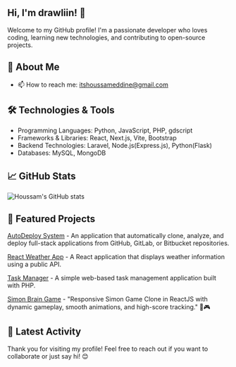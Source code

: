 ## Hi, I'm drawliin! 👋

Welcome to my GitHub profile! I'm a passionate developer who loves coding, learning new technologies, and contributing to open-source projects.



## 🚀 About Me

- 📫 How to reach me: itshoussameddine@gmail.com

## 🛠️ Technologies & Tools

- Programming Languages: Python, JavaScript, PHP, gdscript
- Frameworks & Libraries: React, Next.js, Vite, Bootstrap
- Backend Technologies: Laravel, Node.js(Express.js), Python(Flask)
- Databases: MySQL, MongoDB

## 📈 GitHub Stats

![Houssam's GitHub stats](https://github-readme-stats.vercel.app/api?username=drawliin&show_icons=true&theme=radical)





## 🌟 Featured Projects

[AutoDeploy System](https://github.com/drawliin/Web-Based-Auto-Deploy-System.git) - An application that automatically clone, analyze, and deploy full-stack applications from GitHub, GitLab, or Bitbucket repositories.

[React Weather App](https://react-weather-app-drawliin.netlify.app/) - A React application that displays weather information using a public API.

[Task Manager](http://task-manager-app.infinityfreeapp.com/register.php) - A simple web-based task management application built with PHP.

[Simon Brain Game](https://react-simon-brain-game.netlify.app/) - "Responsive Simon Game Clone in ReactJS with dynamic gameplay, smooth animations, and high-score tracking." 🚀🎮



## 📅 Latest Activity

<!--START_SECTION:activity-->
<!--END_SECTION:activity-->

Thank you for visiting my profile! Feel free to reach out if you want to collaborate or just say hi! 😊
